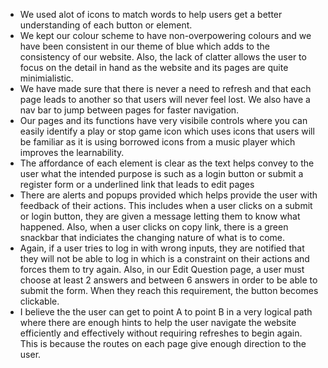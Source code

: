 - We used alot of icons to match words to help users get a better understanding of each button or element.
- We kept our colour scheme to have non-overpowering colours and we have been consistent in our theme of blue which adds to the consistency of our website. Also, the lack of clatter allows the user to focus on the detail in hand as the website and its pages are quite minimialistic.
- We have made sure that there is never a need to refresh and that each page leads to another so that users will never feel lost. We also have a nav bar to jump between pages for faster navigation.
- Our pages and its functions have very visibile controls where you can easily identify a play or stop game icon which uses icons that users will be familiar as it is using borrowed icons from a music player which improves the learnability.
- The affordance of each element is clear as the text helps convey to the user what the intended purpose is such as a login button or submit a register form or a underlined link that leads to edit pages
- There are alerts and popups provided which helps provide the user with feedback of their actions. This includes when a user clicks on a submit or login button, they are given a message letting them to know what happened. Also, when a user clicks on copy link, there is a green snackbar that indiciates the changing nature of what is to come. 
- Again, if a user tries to log in with wrong inputs, they are notified that they will not be able to log in which is a constraint on their actions and forces them to try again. Also, in our Edit Question page, a user must choose at least 2 answers and between 6 answers in order to be able to submit the form. When they reach this requirement, the button becomes clickable.
- I believe the the user can get to point A to point B in a very logical path where there are enough hints to help the user navigate the website efficiently and effectively without requiring refreshes to begin again. This is because the routes on each page give enough direction to the user.